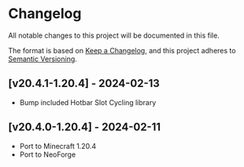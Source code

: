 # Changelog
All notable changes to this project will be documented in this file.

The format is based on [Keep a Changelog](https://keepachangelog.com/en/1.0.0/),
and this project adheres to [Semantic Versioning](https://semver.org/spec/v2.0.0.html).

## [v20.4.1-1.20.4] - 2024-02-13
- Bump included Hotbar Slot Cycling library

## [v20.4.0-1.20.4] - 2024-02-11
- Port to Minecraft 1.20.4
- Port to NeoForge
